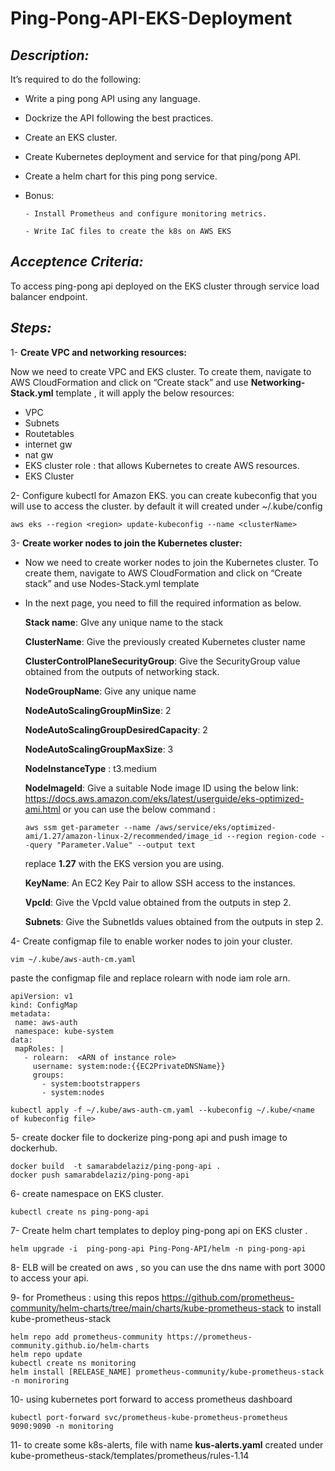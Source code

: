 # Ping-Pong-API-EKS-Deployment



## ***Description:***
It’s required to do the following:

-  Write a ping pong API using any language.

-  Dockrize the API following the best practices.

- Create an EKS cluster.

- Create Kubernetes deployment and service for that ping/pong API.

- Create a helm chart for this ping pong service.

- Bonus:

      - Install Prometheus and configure monitoring metrics.

      - Write IaC files to create the k8s on AWS EKS

## ***Acceptence Criteria:***
 To access ping-pong api deployed on the EKS cluster through service load balancer endpoint.

## ***Steps:***

1- **Create VPC and networking resources:**

Now we need to create VPC and EKS cluster. To create them, navigate to AWS CloudFormation and click on “Create stack” and use **Networking-Stack.yml** template , it will apply the below resources:
 -  VPC
 - Subnets
 - Routetables
 - internet gw
 - nat gw
 - EKS cluster role : that allows Kubernetes to create AWS resources.
 - EKS Cluster

2- Configure kubectl for Amazon EKS.
you can create kubeconfig that you will use to access the cluster.
by default it will created under ~/.kube/config

```
aws eks --region <region> update-kubeconfig --name <clusterName>
```

3- **Create worker nodes to join the Kubernetes cluster:**

- Now we need to create worker nodes to join the Kubernetes cluster. To create them, navigate to AWS CloudFormation and click on “Create stack” and use Nodes-Stack.yml template

- In the next page, you need to fill the required information as below.

   **Stack name**: GIve any unique name to the stack

   **ClusterName**: Give the previously created Kubernetes cluster name

   **ClusterControlPlaneSecurityGroup**: Give the SecurityGroup value obtained from the outputs of networking stack.

    **NodeGroupName**: Give any unique name

    **NodeAutoScalingGroupMinSize**: 2

    **NodeAutoScalingGroupDesiredCapacity**: 2

    **NodeAutoScalingGroupMaxSize**: 3

    **NodeInstanceType** : t3.medium

    **NodeImageId**: Give a suitable Node image ID using the below link:
    https://docs.aws.amazon.com/eks/latest/userguide/eks-optimized-ami.html or you can use the below command :
    ```
    aws ssm get-parameter --name /aws/service/eks/optimized-ami/1.27/amazon-linux-2/recommended/image_id --region region-code --query "Parameter.Value" --output text

    ```
    replace **1.27** with the EKS version you are using.

    **KeyName**: An EC2 Key Pair to allow SSH access to the instances.

    **VpcId**: Give the VpcId value obtained from the outputs in step 2.

    **Subnets**: Give the SubnetIds values obtained from the outputs in step 2.

4- Create configmap file to enable worker nodes to join your cluster.

```
vim ~/.kube/aws-auth-cm.yaml
```
paste the configmap file and replace rolearn with node iam role arn.

```
apiVersion: v1
kind: ConfigMap
metadata:
 name: aws-auth
 namespace: kube-system
data:
 mapRoles: |
   - rolearn:  <ARN of instance role>
     username: system:node:{{EC2PrivateDNSName}}
     groups:
       - system:bootstrappers
       - system:nodes
```

```
kubectl apply -f ~/.kube/aws-auth-cm.yaml --kubeconfig ~/.kube/<name of kubeconfig file>
```

5- create docker file to dockerize ping-pong api and push image to dockerhub.
```
docker build  -t samarabdelaziz/ping-pong-api .
docker push samarabdelaziz/ping-pong-api

```

6- create namespace on EKS cluster.
```
kubectl create ns ping-pong-api
```
7- Create helm chart templates to deploy ping-pong api on EKS cluster .
```
helm upgrade -i  ping-pong-api Ping-Pong-API/helm -n ping-pong-api
```

8- ELB will be created on aws , so you can use the dns name with port 3000 to access your api.

9- for Prometheus : using this repos https://github.com/prometheus-community/helm-charts/tree/main/charts/kube-prometheus-stack to install kube-prometheus-stack

```
helm repo add prometheus-community https://prometheus-community.github.io/helm-charts
helm repo update
kubectl create ns monitoring
helm install [RELEASE_NAME] prometheus-community/kube-prometheus-stack -n moniroring
```

10- using kubernetes port forward to access prometheus dashboard
```
kubectl port-forward svc/prometheus-kube-prometheus-prometheus 9090:9090 -n monitoring
```
11- to create some k8s-alerts, file with name **kus-alerts.yaml** created under kube-prometheus-stack/templates/prometheus/rules-1.14